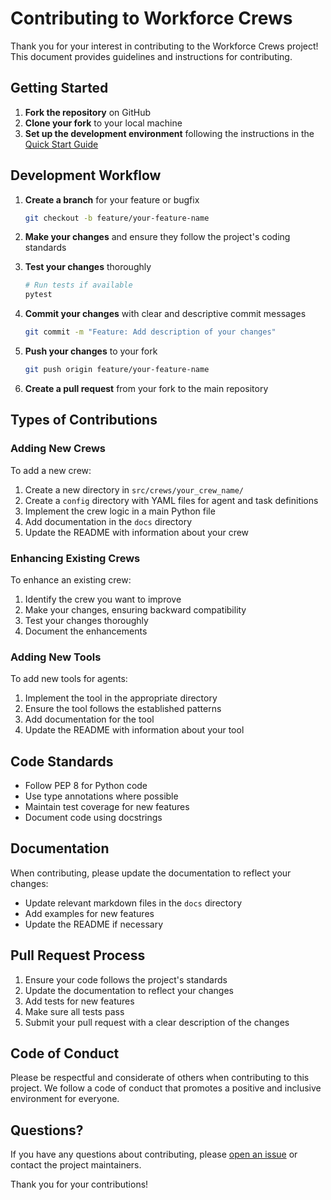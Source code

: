 # Contributing to Workforce Crews

Thank you for your interest in contributing to the Workforce Crews project! This document provides guidelines and instructions for contributing.

## Getting Started

1. **Fork the repository** on GitHub
2. **Clone your fork** to your local machine
3. **Set up the development environment** following the instructions in the [Quick Start Guide](quickstart.md)

## Development Workflow

1. **Create a branch** for your feature or bugfix
   ```bash
   git checkout -b feature/your-feature-name
   ```

2. **Make your changes** and ensure they follow the project's coding standards

3. **Test your changes** thoroughly
   ```bash
   # Run tests if available
   pytest
   ```

4. **Commit your changes** with clear and descriptive commit messages
   ```bash
   git commit -m "Feature: Add description of your changes"
   ```

5. **Push your changes** to your fork
   ```bash
   git push origin feature/your-feature-name
   ```

6. **Create a pull request** from your fork to the main repository

## Types of Contributions

### Adding New Crews

To add a new crew:

1. Create a new directory in `src/crews/your_crew_name/`
2. Create a `config` directory with YAML files for agent and task definitions
3. Implement the crew logic in a main Python file
4. Add documentation in the `docs` directory
5. Update the README with information about your crew

### Enhancing Existing Crews

To enhance an existing crew:

1. Identify the crew you want to improve
2. Make your changes, ensuring backward compatibility
3. Test your changes thoroughly
4. Document the enhancements

### Adding New Tools

To add new tools for agents:

1. Implement the tool in the appropriate directory
2. Ensure the tool follows the established patterns
3. Add documentation for the tool
4. Update the README with information about your tool

## Code Standards

- Follow PEP 8 for Python code
- Use type annotations where possible
- Maintain test coverage for new features
- Document code using docstrings

## Documentation

When contributing, please update the documentation to reflect your changes:

- Update relevant markdown files in the `docs` directory
- Add examples for new features
- Update the README if necessary

## Pull Request Process

1. Ensure your code follows the project's standards
2. Update the documentation to reflect your changes
3. Add tests for new features
4. Make sure all tests pass
5. Submit your pull request with a clear description of the changes

## Code of Conduct

Please be respectful and considerate of others when contributing to this project. We follow a code of conduct that promotes a positive and inclusive environment for everyone.

## Questions?

If you have any questions about contributing, please [open an issue](https://github.com/yourusername/workforce-crews/issues/new) or contact the project maintainers.

Thank you for your contributions! 